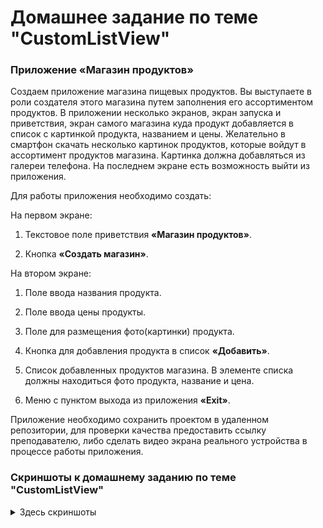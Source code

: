 # Домашнее задание по теме "CustomListView"

### Приложение «Магазин продуктов»

Создаем приложение магазина пищевых продуктов. Вы выступаете в роли создателя этого магазина путем заполнения его ассортиментом продуктов. В приложении несколько экранов, экран запуска и приветствия, экран самого магазина куда продукт добавляется в список с картинкой продукта, названием и цены. Желательно в смартфон скачать несколько картинок продуктов, которые войдут в ассортимент продуктов магазина. Картинка должна добавляться из галереи телефона. На последнем экране есть возможность выйти из приложения.

Для работы приложения необходимо создать:

На первом экране:

1. Текстовое поле приветствия **«Магазин продуктов»**.

2. Кнопка **«Создать магазин»**.

На втором экране:

1. Поле ввода названия продукта.

2. Поле ввода цены продукты.

3. Поле для размещения фото(картинки) продукта.

4. Кнопка для добавления продукта в список **«Добавить»**.

5. Список добавленных продуктов магазина. В элементе списка должны находиться фото продукта, название и цена.

6. Меню с пунктом выхода из приложения **«Exit»**.


Приложение необходимо сохранить проектом в удаленном репозитории, для проверки качества предоставить ссылку преподавателю, либо сделать видео экрана реального устройства в процессе работы приложения.

### Скриншоты к домашнему заданию по теме "CustomListView"

<details>
<summary>Здесь скриншоты</summary>

![](md/1.png)
![](md/2.png)
![](md/3.png)
![](md/4.png)
![](md/5.png)
![](md/6.png)
![](md/7.png)
![](md/8.png)
![](md/9.png)
![](md/10.png)

</details>